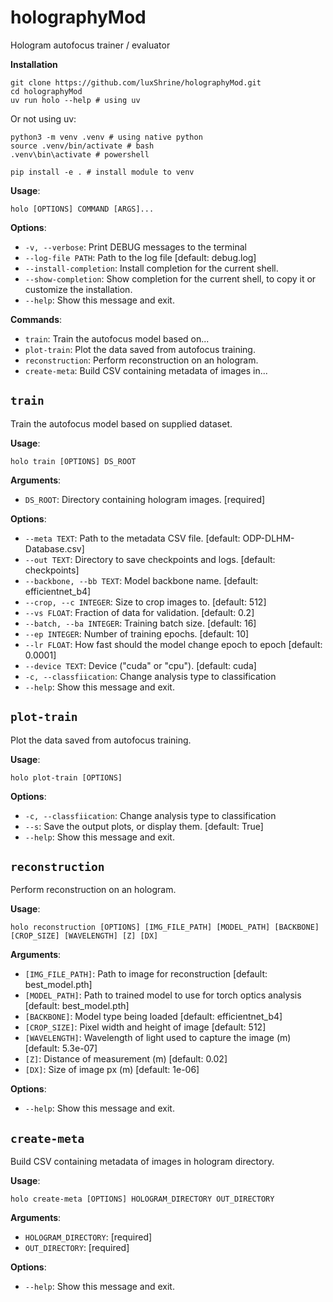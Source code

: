 # holographyMod

Hologram autofocus trainer / evaluator

**Installation**

```console
git clone https://github.com/luxShrine/holographyMod.git
cd holographyMod
uv run holo --help # using uv
```

Or not using uv:

```console
python3 -m venv .venv # using native python
source .venv/bin/activate # bash
.venv\bin\activate # powershell

pip install -e . # install module to venv
```

**Usage**:

```console
holo [OPTIONS] COMMAND [ARGS]...
```

**Options**:

- `-v, --verbose`: Print DEBUG messages to the terminal
- `--log-file PATH`: Path to the log file [default: debug.log]
- `--install-completion`: Install completion for the current shell.
- `--show-completion`: Show completion for the current shell, to copy it or customize the installation.
- `--help`: Show this message and exit.

**Commands**:

- `train`: Train the autofocus model based on...
- `plot-train`: Plot the data saved from autofocus training.
- `reconstruction`: Perform reconstruction on an hologram.
- `create-meta`: Build CSV containing metadata of images in...

## `train`

Train the autofocus model based on supplied dataset.

**Usage**:

```console
holo train [OPTIONS] DS_ROOT
```

**Arguments**:

- `DS_ROOT`: Directory containing hologram images. [required]

**Options**:

- `--meta TEXT`: Path to the metadata CSV file. [default: ODP-DLHM-Database.csv]
- `--out TEXT`: Directory to save checkpoints and logs. [default: checkpoints]
- `--backbone, --bb TEXT`: Model backbone name. [default: efficientnet_b4]
- `--crop, --c INTEGER`: Size to crop images to. [default: 512]
- `--vs FLOAT`: Fraction of data for validation. [default: 0.2]
- `--batch, --ba INTEGER`: Training batch size. [default: 16]
- `--ep INTEGER`: Number of training epochs. [default: 10]
- `--lr FLOAT`: How fast should the model change epoch to epoch [default: 0.0001]
- `--device TEXT`: Device ("cuda" or "cpu"). [default: cuda]
- `-c, --classfiication`: Change analysis type to classification
- `--help`: Show this message and exit.

## `plot-train`

Plot the data saved from autofocus training.

**Usage**:

```console
holo plot-train [OPTIONS]
```

**Options**:

- `-c, --classfiication`: Change analysis type to classification
- `--s`: Save the output plots, or display them. [default: True]
- `--help`: Show this message and exit.

## `reconstruction`

Perform reconstruction on an hologram.

**Usage**:

```console
holo reconstruction [OPTIONS] [IMG_FILE_PATH] [MODEL_PATH] [BACKBONE] [CROP_SIZE] [WAVELENGTH] [Z] [DX]
```

**Arguments**:

- `[IMG_FILE_PATH]`: Path to image for reconstruction [default: best_model.pth]
- `[MODEL_PATH]`: Path to trained model to use for torch optics analysis [default: best_model.pth]
- `[BACKBONE]`: Model type being loaded [default: efficientnet_b4]
- `[CROP_SIZE]`: Pixel width and height of image [default: 512]
- `[WAVELENGTH]`: Wavelength of light used to capture the image (m) [default: 5.3e-07]
- `[Z]`: Distance of measurement (m) [default: 0.02]
- `[DX]`: Size of image px (m) [default: 1e-06]

**Options**:

- `--help`: Show this message and exit.

## `create-meta`

Build CSV containing metadata of images in hologram directory.

**Usage**:

```console
holo create-meta [OPTIONS] HOLOGRAM_DIRECTORY OUT_DIRECTORY
```

**Arguments**:

- `HOLOGRAM_DIRECTORY`: [required]
- `OUT_DIRECTORY`: [required]

**Options**:

- `--help`: Show this message and exit.
